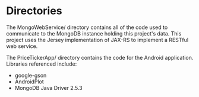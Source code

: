 # Directories

The MongoWebService/ directory contains all of the code used to communicate to the MongoDB instance holding this project's data.  This project uses the Jersey implementation of JAX-RS to implement a RESTful web service.

The PriceTickerApp/ directory contains the code for the Android application.  Libraries referenced include:
* google-gson
* AndroidPlot
* MongoDB Java Driver 2.5.3
